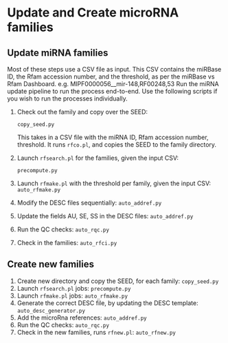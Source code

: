 # Update and Create microRNA families

## Update miRNA families

Most of these steps use a CSV file as input. This CSV contains the miRBase ID, the Rfam accession number, and the threshold, 
as per the miRBase vs Rfam Dashboard. 
e.g. MIPF0000056__mir-148,RF00248,53
Run the miRNA update pipeline to run the process end-to-end. 
Use the following scripts if you wish to run the processes individually.

1. Check out the family and copy over the SEED:

    `copy_seed.py`

    This takes in a CSV file with the miRNA ID, Rfam accession number, threshold. It runs `rfco.pl`, and copies the SEED to the family directory. 

2. Launch `rfsearch.pl` for the families, given the input CSV:

    `precompute.py`

3. Launch `rfmake.pl` with the threshold per family, given the input CSV:
    `auto_rfmake.py`

4. Modify the DESC files sequentially:
    `auto_addref.py`

5. Update the fields AU, SE, SS in the DESC files:
    `auto_addref.py`

6. Run the QC checks:
    `auto_rqc.py`

7. Check in the families:
   `auto_rfci.py`

   
## Create new families

1. Create new directory and copy the SEED, for each family:
    `copy_seed.py`
2. Launch `rfsearch.pl` jobs:
    `precompute.py`
3. Launch `rfmake.pl` jobs:
   `auto_rfmake.py`
4. Generate the correct DESC file, by updating the DESC template:
    `auto_desc_generator.py`
5. Add the microRna references:
    `auto_addref.py`
6. Run the QC checks:
   `auto_rqc.py`
7. Check in the new families, runs `rfnew.pl`:
    `auto_rfnew.py`
